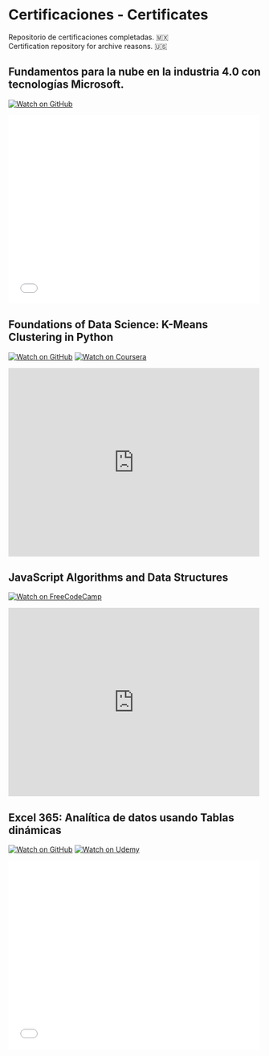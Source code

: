 # Certificaciones - Certificates

Repositorio de certificaciones completadas. :mexico:<br>
Certification repository for archive reasons. :us: 

## Fundamentos para la nube en la industria 4.0 con tecnologías Microsoft.

[![Watch on GitHub](https://img.shields.io/static/v1?logo=github&label=GitHub&message=Ver%20certificado&color=success)](https://github.com/danielscc/certificados-certificates/blob/main/certificates/0000226921-DANIEL%20SALVADOR%20CRUZ%20CORTES-GRUPO%20EDUIT.pdf) 

<embed src="certificates/0000226921-DANIEL%20SALVADOR%20CRUZ%20CORTES-GRUPO%20EDUIT.pdf" width="500" height="375" type="application/pdf">

## Foundations of Data Science: K-Means Clustering in Python

[![Watch on GitHub](https://img.shields.io/static/v1?logo=github&label=GitHub&message=Ver%20certificado&color=success)](https://github.com/danielscc/certificados-certificates/blob/main/certificates/Coursera%207TRN6VEHJ24Y.pdf) 
[![Watch on Coursera](https://img.shields.io/static/v1?label=COURSERA&message=Ver%20certificado&color=blue)](https://www.coursera.org/account/accomplishments/certificate/7TRN6VEHJ24Y)

<embed src="https://www.coursera.org/account/accomplishments/certificate/7TRN6VEHJ24Y" width="500" height="375" type="application/pdf">

## JavaScript Algorithms and Data Structures

[![Watch on FreeCodeCamp](https://img.shields.io/static/v1?label=FreeCodeCamp&message=Ver%20certificado&color=navy)](https://www.freecodecamp.org/certification/danielscc/javascript-algorithms-and-data-structures) 

<embed src="https://www.freecodecamp.org/certification/danielscc/javascript-algorithms-and-data-structures" width="500" height="375" type="application/pdf">

## Excel 365: Analítica de datos usando Tablas dinámicas

[![Watch on GitHub](https://img.shields.io/static/v1?logo=github&label=GitHub&message=Ver%20certificado&color=success)](https://github.com/danielscc/certificados-certificates/blob/main/certificates/UC-28669fd5-8347-46d2-a89c-91a658e326e1.pdf) 
[![Watch on Udemy](https://img.shields.io/static/v1?label=UDEMY&message=Ver%20certificado&color=purple)](https://udemy-certificate.s3.amazonaws.com/pdf/UC-28669fd5-8347-46d2-a89c-91a658e326e1.pdf)

<embed src="certificates/UC-28669fd5-8347-46d2-a89c-91a658e326e1.pdf" width="500" height="375" type="application/pdf">
